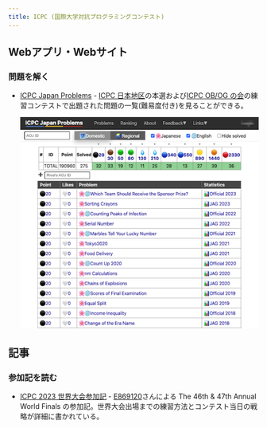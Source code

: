 ```yaml
---
title: ICPC (国際大学対抗プログラミングコンテスト)
---
```


## Webアプリ・Webサイト

### 問題を解く

- [ICPC Japan Problems](https://icpc-japan-problems.irrrrr.cc/) - [ICPC 日本地区](https://icpc.iisf.or.jp/)の本選および[ICPC OB/OG の会](https://jag-icpc.org/)の練習コンテストで出題された問題の一覧(難易度付き)を見ることができる。

    <div align="center">
      <img loading = "lazy" src="../../images/related_contest_sites/icpc/icpc_japan_problems.png" alt="icpc japan problems">
    </div>

## 記事

### 参加記を読む

- [ICPC 2023 世界大会参加記](https://e869120.hatenablog.com/entry/2024/05/01/165143) - [E869120](https://atcoder.jp/users/E869120)さんによる The 46th & 47th Annual World Finals の参加記。世界大会出場までの練習方法とコンテスト当日の戦略が詳細に書かれている。
